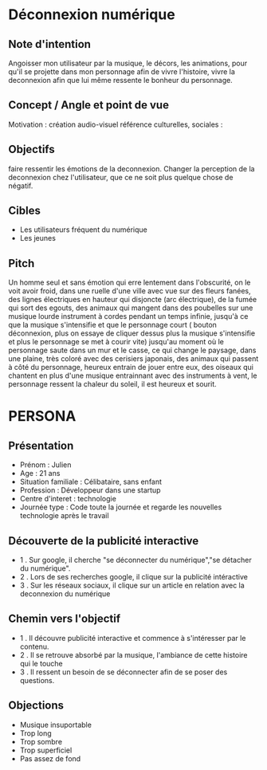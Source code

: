 # Déconnexion numérique 


## Note d'intention

Angoisser mon utilisateur par la musique, le décors, les animations, pour qu'il se projette dans mon personnage afin de vivre l'histoire, vivre la deconnexion afin que lui même ressente le bonheur du personnage.

## Concept / Angle et point de vue

Motivation : création audio-visuel
référence culturelles, sociales : 

## Objectifs 

faire ressentir les émotions de la deconnexion.
Changer la perception de la deconnexion chez l'utilisateur, que ce ne soit plus quelque chose de négatif.

## Cibles

- Les utilisateurs fréquent du numérique
- Les jeunes


## Pitch

Un homme seul et sans émotion qui erre lentement dans l'obscurité, on le voit avoir froid, dans une ruelle d'une ville avec vue sur des fleurs fanées, des lignes électriques en hauteur qui disjoncte (arc électrique), de la fumée qui sort des egouts, des animaux qui mangent dans des poubelles sur une musique lourde instrument à cordes pendant un temps infinie, jusqu'à ce que la musique s'intensifie et que le personnage court ( bouton déconnexion, plus on essaye de cliquer dessus plus la musique s'intensifie et plus le personnage se met à courir vite) jusqu'au moment où le personnage saute dans un mur et le casse, ce qui change le paysage, dans une plaine, très coloré avec des cerisiers japonais, des animaux qui passent à côté du personnage, heureux entrain de jouer entre eux, des oiseaux qui chantent en plus d'une musique entrainnant avec des instruments à vent, le personnage ressent la chaleur du soleil, il est heureux et sourit.

# PERSONA 

## Présentation
- Prénom : Julien
- Age : 21 ans
- Situation familiale : Célibataire, sans enfant
- Profession : Développeur dans une startup
- Centre d'interet : technologie
- Journée type : Code toute la journée et regarde les nouvelles technologie après le travail

## Découverte de la publicité interactive
- 1 . Sur google, il cherche "se déconnecter du numérique","se détacher du numérique".
- 2 . Lors de ses recherches google, il clique sur la publicité intéractive
- 3 . Sur les réseaux sociaux, il clique sur un article en relation avec la deconnexion du numérique

## Chemin vers l'objectif
- 1 . Il découvre publicité interactive et commence à s'intéresser par le contenu.
- 2 . Il se retrouve absorbé par la musique, l'ambiance de cette histoire qui le touche 
- 3 . Il ressent un besoin de se déconnecter afin de se poser des questions.  

## Objections 
- Musique insuportable
- Trop long
- Trop sombre
- Trop superficiel
- Pas assez de fond
